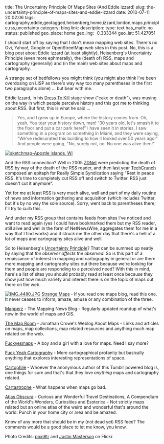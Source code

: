 title: The Uncertainty Principle Of Maps Sites (And Eddie Izzard)
slug: the-uncertainty-principle-of-maps-sites-and-eddie-izzard
date: 2010-07-11 20:02:06
tags: cartography,eddie,geotagged,heisenberg,home,izzard,london,maps,principle,rss,uncertainty
category: blog
link: 
description: 
type: text
has_math: no
status: published
geo_place: home
geo_lng: -0.333344
geo_lat: 51.427051

I should start off by saying that I don't mean mapping web sites. There's no Ovi, Yahoo!, Google or OpenStreetMap web sites in this post. No, this is a blog post about Eddie Izzard (at least slightly), Heisenberg's Uncertainty Principle (even more ephmerally), the (death of) RSS, maps and cartography (generally) and (in the main) web sites about maps and cartography.

A strange set of bedfellows you might think (you might also think I've been overdosing on LISP as there's way way too many parentheses in the first two paragraphs alone) ... but bear with me.

Eddie Izzard, in his [Dress To Kill](https://en.wikipedia.org/wiki/Dress_to_Kill "https://en.wikipedia.org/wiki/Dress_to_Kill") stage show ("cake or death"), was musing on the way in which people perceive history and this got me to thinking about RSS. But first, this is what he said ...



> Yes, and I grew up in Europe, where the history comes from. Oh, yeah. You tear your history down, man! “30 years old, let's smash it to the floor and put a car park here!" I have seen it in stories. I saw something in a program on something in Miami, and they were saying, "We've redecorated this building to how it looked over 50 years ago!" And people were going, "No, surely not, no. No one was alive then!"

<!-- TEASER_END -->

[![sketchmap-Apostle Islands, WI](https://farm3.static.flickr.com/2146/2004653333_15f77dbbc2_d.jpg)](https://www.flickr.com/photos/jentastic/2004653333/ "sketchmap-Apostle Islands, WI")

And the RSS connection? Well in 2005 [ZDNet](https://www.zdnet.com/blog/saas/death-of-the-rss-reader/80 "https://www.zdnet.com/blog/saas/death-of-the-rss-reader/80") were predicting the death of RSS by way of the death of the RSS reader, and then last year [TechCrunch](https://www.techcrunchit.com/2009/05/05/rest-in-peace-rss/ "https://www.techcrunchit.com/2009/05/05/rest-in-peace-rss/") composed an epitaph for Really Simple Syndication saying "Rest in peace RSS. It's time to completely cut RSS off and switch to Twitter. RSS just doesn't cut it anymore".

Yet for me at least RSS is very much alive, well and part of my daily routine of news and information gathering and acquisition (which includes Twitter, but it's by no way the sole source). Sorry, went back to parentheses there; I'll try to curb this.

And under my RSS group that contains feeds from sites I've noticed and want to read again (yes I could have bookmarked them but my RSS reader, still alive and well in the form of NetNewsWire, aggregates them for me in a way that I find works) and it struck me the other day that there's a hell of a lot of maps and cartography sites alive and well.

So to Heisenberg's [Uncertainty Principle](https://www.bbc.co.uk/dna/h2g2/A408638 "https://www.bbc.co.uk/dna/h2g2/A408638")? That can be summed up neatly by saying that *the observer affects the observed*. So is this part of a renaissance of interest in mapping and cartography in general or are there more mapping and cartography sites out there because we're looking for them and people are responding to a perceived need? With this in mind, here's a list of sites you should probably read at least once because they show just how much variety and interest there is on the topic of maps out there on the web.

[![IMG_4480.JPG](https://farm4.static.flickr.com/3289/2369112275_1a90e50da2_d.jpg)](https://www.flickr.com/photos/justinmasterson/2369112275/ "IMG_4480.JPG")
[Strange Maps](https://strangemaps.wordpress.com/ "https://strangemaps.wordpress.com/") - If you read one maps blog, read this one. It never ceases to inform, amaze, amuse or any combination of the three.

[Mapperz](https://mapperz.blogspot.com/ "https://mapperz.blogspot.com/") - The Mapping News Blog - Regularly updated roundup of what's new in the world of maps and GIS.

[The Map Room](https://www.mcwetboy.net/maproom/ "https://www.mcwetboy.net/maproom/") - Jonathan Crowe's Weblog About Maps - Links and articles on maps, map collections, map related resources and anything much map related on the web.

[Fuckyesmaps](https://fuckyesmaps.tumblr.com/ "https://fuckyesmaps.tumblr.com/") - A boy and a girl with a love for maps. Need I say more?

[Fuck Yeah Cartography](https://fuckyeahcartography.tumblr.com "https://fuckyeahcartography.tumblr.com") - More cartographical profanity but basically anything that explores interesting representations of space.

[Cartophile](https://cartophile.tumblr.com/ "https://cartophile.tumblr.com/") - Whoever the anonymous author of this Tumblr powered blog is, one things for sure and that's that they love *anything* maps and cartography related.

[Cartastrophe](https://cartastrophe.wordpress.com/ "https://cartastrophe.wordpress.com/") - What happens when maps go bad.

[Atlas Obscura](https://atlasobscura.com/ "https://atlasobscura.com/") - Curious and Wonderful Travel Destinations, A Compendium of the World's Wonders, Curiosities and Esoterica - Not strictly maps related but an online atlas of the weird and wonderful that's around the world. Punch in your home city or area and be amazed.

Know of any more that should be in my (not dead yet) RSS feed? The comments would be a good place to let me know, you know.

Photo Credits: [pixn8tr](https://www.flickr.com/photos/jentastic/2004653333/ "https://www.flickr.com/photos/jentastic/2004653333/") and [Justin Masterson](https://www.flickr.com/photos/justinmasterson/2369112275/ "https://www.flickr.com/photos/justinmasterson/2369112275/") on Flickr.


